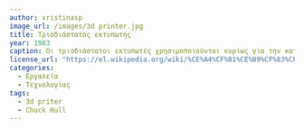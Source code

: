```yaml
---
author: xristinasp
image_url: /images/3d printer.jpg
title: Τρισδιάστατος εκτυπωτής 
year: 1983 
caption: Οι τρισδιάστατοι εκτυπωτές χρησιμοποιούνται κυρίως για την κατασκευή φυσικών μοντέλων και πρωτοτύπων από σχεδιαστές, μηχανικούς και ομάδες ανάπτυξης νέων προϊόντων, έχουν τη δυνατότητα να εκτυπώνουν μέρη και εξαρτήματα από διάφορα υλικά, με διαφορετικές μηχανικές και φυσικές ιδιότητες και συχνά σε μια ενιαία διαδικασία κατασκευής
license_url: "https://el.wikipedia.org/wiki/%CE%A4%CF%81%CE%B9%CF%83%CE%B4%CE%B9%CE%AC%CF%83%CF%84%CE%B1%CF%84%CE%B7_%CE%B5%CE%BA%CF%84%CF%8D%CF%80%CF%89%CF%83%CE%B7" 
categories:
  - Εργαλεία
  - Τεχνολογίας
tags:
  - 3d priter
  - Chuck Hull
---
```

